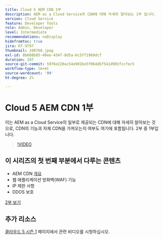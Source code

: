 ```yaml
---
title: Cloud 5 AEM CDN 1부
description: AEM as a Cloud Service의 CDN에 대해 자세히 알아보는 1부 입니다.
version: Cloud Service
feature: Developer Tools
role: Admin, Developer
level: Intermediate
recommendations: noDisplay
hidefromtoc: true
jira: KT-9797
thumbnail: 340760.jpeg
exl-id: 8b608b05-48ee-434f-8d5a-6c5ff1969dcf
duration: 297
source-git-commit: 5976e220ac54e901be5f064dbf541d901fccfec5
workflow-type: tm+mt
source-wordcount: '99'
ht-degree: 2%

---
```


# Cloud 5 AEM CDN 1부

이는 AEM as a Cloud Service의 일부로 제공되는 CDN에 대해 자세히 알아보는 것으로, CDN의 기능과 자체 CDN을 가져오는지 여부도 여기에 포함됩니다. 2부 중 1부입니다.

>[!VIDEO](https://video.tv.adobe.com/v/340760?quality=12&learn=on)

## 이 시리즈의 첫 번째 부분에서 다루는 콘텐츠

+ AEM CDN [개요](https://experienceleague.adobe.com/docs/experience-manager-cloud-service/content/implementing/content-delivery/cdn.html)
+ 웹 애플리케이션 방화벽(WAF) 기능
+ IP 제한 사항
+ DDOS 보호

[2부 보기](cloud5-aem-cdn-part2.md)

## 추가 리소스

[클라우드 5 시즌 1](cloud5-season-1.md) 페이지에서 관련 비디오를 시청하십시오.

